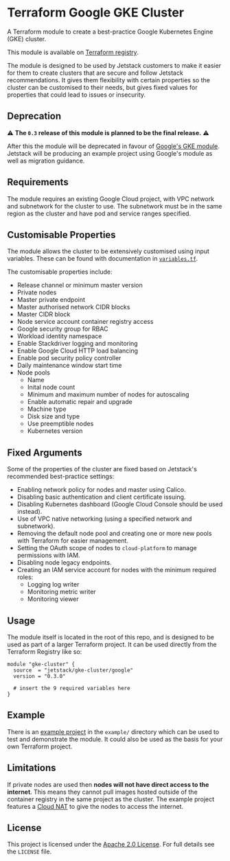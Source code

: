 # Terraform Google GKE Cluster

A Terraform module to create a best-practice Google Kubernetes Engine (GKE) cluster.

This module is available on [Terraform registry](https://registry.terraform.io/modules/jetstack/gke-cluster/google/).

The module is designed to be used by Jetstack customers to make it easier for them to create clusters that are secure and follow Jetstack recommendations.
It gives them flexibility with certain properties so the cluster can be customised to their needs, but gives fixed values for properties that could lead to issues or insecurity.

## Deprecation

:warning:
**The `0.3` release of this module is planned to be the final release.**
:warning:

After this the module will be deprecated in favour of [Google's GKE module](https://github.com/terraform-google-modules/terraform-google-kubernetes-engine).
Jetstack will be producing an example project using Google's module as well as migration guidance.

## Requirements

The module requires an existing Google Cloud project, with VPC network and subnetwork for the cluster to use.
The subnetwork must be in the same region as the cluster and have pod and service ranges specified.

## Customisable Properties

The module allows the cluster to be extensively customised using input variables.
These can be found with documentation in [`variables.tf`](variables.tf).

The customisable properties include:
- Release channel or minimum master version
- Private nodes
- Master private endpoint
- Master authorised network CIDR blocks
- Master CIDR block
- Node service account container registry access
- Google security group for RBAC
- Workload identity namespace
- Enable Stackdriver logging and monitoring
- Enable Google Cloud HTTP load balancing
- Enable pod security policy controller
- Daily maintenance window start time
- Node pools
  - Name
  - Inital node count
  - Minimum and maximum number of nodes for autoscaling
  - Enable automatic repair and upgrade
  - Machine type
  - Disk size and type
  - Use preemptible nodes
  - Kubernetes version

## Fixed Arguments

Some of the properties of the cluster are fixed based on Jetstack's recommended best-practice settings:
- Enabling network policy for nodes and master using Calico.
- Disabling basic authentication and client certificate issuing.
- Disabling Kubernetes dashboard (Google Cloud Console should be used instead).
- Use of VPC native networking (using a specified network and subnetwork).
- Removing the default node pool and creating one or more new pools with Terraform for easier management.
- Setting the OAuth scope of nodes to `cloud-platform` to manage permissions with IAM.
- Disabling node legacy endpoints.
- Creating an IAM service account for nodes with the minimum required roles:
  - Logging log writer
  - Monitoring metric writer
  - Monitoring viewer

## Usage

The module itself is located in the root of this repo, and is designed to be used as part of a larger Terraform project.
It can be used directly from the Terraform Registry like so:

```
module "gke-cluster" {
  source  = "jetstack/gke-cluster/google"
  version = "0.3.0"

  # insert the 9 required variables here
}
```

## Example

There is an [example project](https://github.com/jetstack/terraform-google-gke-cluster/tree/master/example) in the `example/` directory which can be used to test and demonstrate the module. It could also be used as the basis for your own Terraform project.

## Limitations

If private nodes are used then **nodes will not have direct access to the internet**.
This means they cannot pull images hosted outside of the container registry in the same project as the cluster.
The example project features a [Cloud NAT](https://cloud.google.com/nat/docs/overview) to give the nodes to access the internet.

## License

This project is licensed under the [Apache 2.0 License](https://choosealicense.com/licenses/apache-2.0/).
For full details see the `LICENSE` file.
